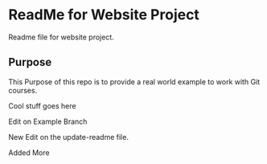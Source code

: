 # ReadMe for Website Project

Readme file for website project.

## Purpose

This Purpose of this repo is to provide a real world example
to work with Git courses.

Cool stuff goes here

Edit on Example Branch

New Edit on the update-readme file.

Added More
